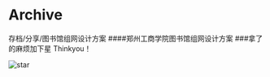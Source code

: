 # Archive
存档/分享/图书馆组网设计方案
####郑州工商学院图书馆组网设计方案
###拿了的麻烦加下星 Thinkyou！

![star](https://github.com/user-attachments/assets/797d7ee2-b61c-437a-9ee9-1bc6d9d51b74)
